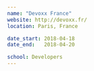 ```yaml
---
name: "Devoxx France"
website: http://devoxx.fr/
location: Paris, France

date_start: 2018-04-18
date_end:   2018-04-20

school: Developers
---
```

